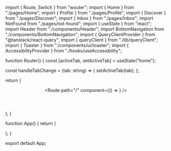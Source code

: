 import { Route, Switch } from "wouter";
import { Home } from "./pages/Home";
import { Profile } from "./pages/Profile";
import { Discover } from "./pages/Discover";
import { Inbox } from "./pages/Inbox";
import NotFound from "./pages/not-found";
import { useState } from "react";
import Header from "./components/Header";
import BottomNavigation from "./components/BottomNavigation";
import { QueryClientProvider } from "@tanstack/react-query";
import { queryClient } from "./lib/queryClient";
import { Toaster } from "./components/ui/toaster";
import { AccessibilityProvider } from "./hooks/useAccessibility";

function Router() {
  const [activeTab, setActiveTab] = useState("home");

  const handleTabChange = (tab: string) => {
    setActiveTab(tab);
  };

  return (
    <div className="flex flex-col h-full">
      <Header activeTab={activeTab} onTabChange={handleTabChange} />
      <main className="flex-1 overflow-hidden relative">
        <Switch>
          <Route path="/" component={() => <Home activeTab={activeTab} />} />
          <Route path="/discover" component={Discover} />
          <Route path="/profile/:id?" component={Profile} />
          <Route path="/inbox" component={Inbox} />
          <Route component={NotFound} />
        </Switch>
      </main>
      <BottomNavigation activeTab={activeTab} onTabChange={handleTabChange} />
    </div>
  );
}

function App() {
  return (
    <QueryClientProvider client={queryClient}>
      <AccessibilityProvider>
        <div className="h-[100dvh] w-full bg-background text-foreground flex flex-col overflow-hidden">
          <Router />
        </div>
        <Toaster />
      </AccessibilityProvider>
    </QueryClientProvider>
  );
}

export default App;
